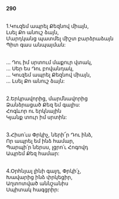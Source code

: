 **290**

\
1.Կուզեմ ապրել Քեզնով միայն,\
Լսել Քո անուշ ձայն,\
Մարդկանց պատմել միշտ բարձրաձայն\
Պիտ գաս անպայման:

\
 ... Դու իմ սրտում մաքուր վտակ,\
 ... Սեր ես Դու բովանդակ,\
 ... Կուզեմ ապրել Քեզնով միայն,\
 ... Լսել Քո անուշ ձայն:

\
2.Երկրավորից, մարմնավորից\
Ձանձրացած Քեզ եմ գալիս:\
Հոգևոր ու երկնային\
Կյանք տուր իմ սրտին:

\
3.Հիսո՛ւս Փրկիչ, ների՜ր Դու ինձ,\
Որ ապրել եմ ինձ համար,\
Պարպի՛ր ներսս, լցրո՛ւ Հոգովդ\
Ապրեմ Քեզ համար:

\
4.Օրհնյալ լինի գալդ, Փրկի՛չ,\
Խավարից ինձ փրկեցիր,\
Աղտոտված աննշանիս\
Սպիտակ հագցրիր:
